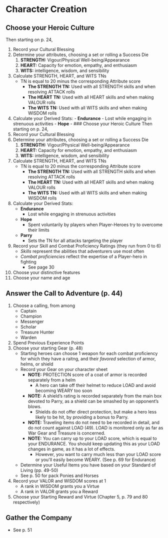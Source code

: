 # Character Creation

## Choose your Heroic Culture
Then starting on p. 24,
1. Record your Cultural Blessing
2. Determine your attributes, choosing a set or rolling a Success Die
	1. **STRENGTH:** Vigour/Physical Well-being/Appearance
	2. **HEART:** Capacity for emotion, empathy, and enthusiasm
	3. **WITS:** intelligence, wisdom, and sensibility
3. Calculate STRENGTH, HEART, and WITS TNs
	- TN is equal to 20 minus the corresponding Attribute score
		- **The STRENGTH TN:** Used with all STRENGTH skills and when resolving ATTACK rolls
		- **The HEART TN:** Used with all HEART skills and when making VALOUR rolls
		- **The WITS TN:** Used with all WITS skills and when making WISDOM rolls 
4. Calculate your Derived Stats:
		- **Endurance**
			- Lost while engaging in strenuous activities
		- **Hope**
			- ### Choose your Heroic Culture
Then starting on p. 24,
1. Record your Cultural Blessing
2. Determine your attributes, choosing a set or rolling a Success Die
	1. **STRENGTH:** Vigour/Physical Well-being/Appearance
	2. **HEART:** Capacity for emotion, empathy, and enthusiasm
	3. **WITS:** intelligence, wisdom, and sensibility
3. Calculate STRENGTH, HEART, and WITS TNs
	- TN is equal to 20 minus the corresponding Attribute score
		- **The STRENGTH TN:** Used with all STRENGTH skills and when resolving ATTACK rolls
		- **The HEART TN:** Used with all HEART skills and when making VALOUR rolls
		- **The WITS TN:** Used with all WITS skills and when making WISDOM rolls 
4. Calculate your Derived Stats:
	- **Endurance**
		- Lost while engaging in strenuous activities
	- **Hope**
		- Spent voluntarily by players when Player-Heroes try to overcome their limits
	- **Parry**
		- Sets the TN for all attacks targeting the player
5. Record your Skill and Combat Proficiency Ratings (they run from 0 to 6)
	- *Skills* represent the abilities that adventurers use most often
	- *Combat proficiencies* reflect the expertise of a Player-hero in fighting
		- See page 30
6. Choose your distinctive features
7. Choose your name and age

## Answer the Call to Adventure (p. 44)
1. Choose a calling, from among 
	- Captain
	- Champion
	- Messenger
	- Scholar
	- Treasure Hunter
	- Warden
2. Spend Previous Experience Points
3. Choose your starting Gear (p. 48)
	-  Starting heroes can choose 1 weapon for each combat proficiency for which they have a raitng, and their *favored* selection of armor, helms, or shield
	- Record your Gear on your character sheet
		- **NOTE:** PROTECTION score of a coat of armor is recorded separately from a helm
			- A hero can take off their helmet to reduce LOAD and avoid becoming WEARY too soon
		-  **NOTE:** A shield’s rating is recorded separately from the main box devoted to Parry, as a shield can be smashed by an opponent’s blows.
			- Shields do not offer direct protection, but make a hero less likely to be hit, by providing a bonus to Parry.
		- **NOTE:** Traveling items do not need to be recorded in detail, and do not count against LOAD (49). LOAD is monitored only as far as War Gear and Treasure is concerned.
		- **NOTE:** You can carry up to your LOAD score, which is equal to your ENDURANCE. You should keep updating this as your LOAD changes in game, as it has a lot of effects.
			- However, you want to carry much less than your LOAD score or you'll easily become WEARY. (See p. 69 for Endurance)
	- Determine your Useful Items you have based on your Standard of Living (pp. 49-50)
	- See p. 50 for pack Ponies and Horses
4. Record your VALOR and WISDOM scores at 1
	- A rank in WISDOM grants you a Virtue
	- A rank in VALOR grants you a Reward
5. Choose your Starting Reward and Virtue (Chapter 5, p. 79 and 80 respectively)

## Gather the Company
- See p. 51